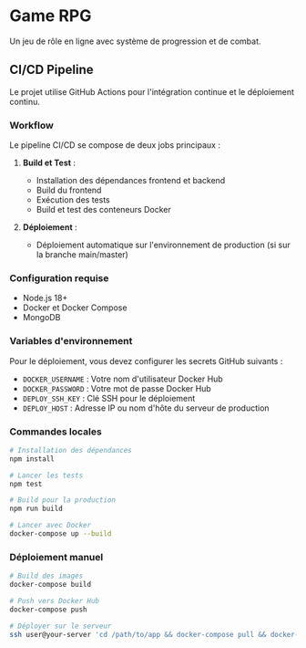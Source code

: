 # Game RPG

Un jeu de rôle en ligne avec système de progression et de combat.

## CI/CD Pipeline

Le projet utilise GitHub Actions pour l'intégration continue et le déploiement continu.

### Workflow

Le pipeline CI/CD se compose de deux jobs principaux :

1. **Build et Test** :
   - Installation des dépendances frontend et backend
   - Build du frontend
   - Exécution des tests
   - Build et test des conteneurs Docker

2. **Déploiement** :
   - Déploiement automatique sur l'environnement de production (si sur la branche main/master)

### Configuration requise

- Node.js 18+
- Docker et Docker Compose
- MongoDB

### Variables d'environnement

Pour le déploiement, vous devez configurer les secrets GitHub suivants :
- `DOCKER_USERNAME` : Votre nom d'utilisateur Docker Hub
- `DOCKER_PASSWORD` : Votre mot de passe Docker Hub
- `DEPLOY_SSH_KEY` : Clé SSH pour le déploiement
- `DEPLOY_HOST` : Adresse IP ou nom d'hôte du serveur de production

### Commandes locales

```bash
# Installation des dépendances
npm install

# Lancer les tests
npm test

# Build pour la production
npm run build

# Lancer avec Docker
docker-compose up --build
```

### Déploiement manuel

```bash
# Build des images
docker-compose build

# Push vers Docker Hub
docker-compose push

# Déployer sur le serveur
ssh user@your-server 'cd /path/to/app && docker-compose pull && docker-compose up -d'
``` 